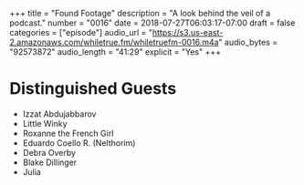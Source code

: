 +++
title = "Found Footage"
description = "A look behind the veil of a podcast."
number = "0016"
date = 2018-07-27T06:03:17-07:00
draft = false
categories = ["episode"]
audio_url = "https://s3.us-east-2.amazonaws.com/whiletrue.fm/whiletruefm-0016.m4a"
audio_bytes = "92573872"
audio_length = "41:29"
explicit = "Yes"
+++

# Distinguished Guests
* Izzat Abdujabbarov
* Little Winky
* Roxanne the French Girl
* Eduardo Coello R. (Nelthorim)
* Debra Overby
* Blake Dillinger
* Julia
